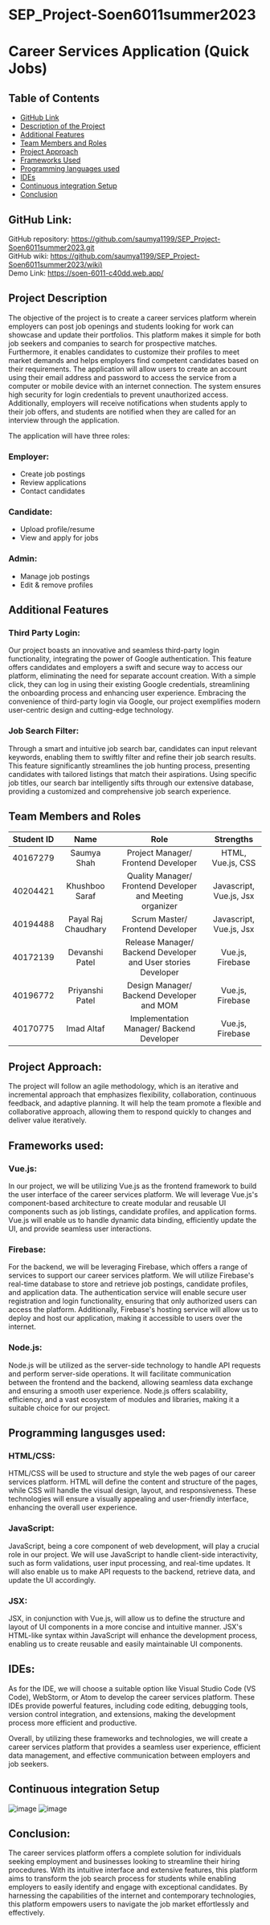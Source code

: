 # SEP_Project-Soen6011summer2023 
# Career Services Application (Quick Jobs) 

## Table of Contents
<!--ts-->
   * [GitHub Link](#github-link)
   * [Description of the Project](#project-description)
   * [Additional Features](#additional-features)
   * [Team Members and Roles](#team-members-and-roles)
   * [Project Approach](#project-approach)
   * [Frameworks Used](#frameworks-used)
   * [Programming languages used](#programming-langusges-used)
   * [IDEs](#ides)
   * [Continuous integration Setup](#continuous-integration-setup)
   * [Conclusion](#conclusion)
<!--te-->

## GitHub Link:
GitHub repository: [https://github.com/saumya1199/SEP_Project-Soen6011summer2023.git  ](https://github.com/saumya1199/SEP_Project-Soen6011summer2023)  
GitHub wiki: [https://github.com/saumya1199/SEP_Project-Soen6011summer2023/wiki) ](https://github.com/saumya1199/SEP_Project-Soen6011summer2023/wiki)  
Demo Link: [https://soen-6011-c40dd.web.app/ ](https://soen-6011-c40dd.web.app/)

## Project Description
The objective of the project is to create a career services platform wherein employers can post job openings and students looking for work can showcase and update their portfolios. This platform makes it simple for both job seekers and companies to search for prospective matches. Furthermore, it enables candidates to customize their profiles to meet market demands and helps employers find competent candidates based on their requirements. The application will allow users to create an account using their email address and password to access the service from a computer or mobile device with an internet connection. The system ensures high security for login credentials to prevent unauthorized access. Additionally, employers will receive notifications when students apply to their job offers, and students are notified when they are called for an interview through the application.

The application will have three roles:

### Employer:
- Create job postings
- Review applications
- Contact candidates

### Candidate:
- Upload profile/resume
- View and apply for jobs

### Admin:
- Manage job postings
- Edit & remove profiles

## Additional Features
### Third Party Login:  
Our project boasts an innovative and seamless third-party login functionality, integrating the power of Google authentication. This feature offers candidates and employers a swift and secure way to access our platform, eliminating the need for separate account creation. With a simple click, they can log in using their existing Google credentials, streamlining the onboarding process and enhancing user experience. Embracing the convenience of third-party login via Google, our project exemplifies modern user-centric design and cutting-edge technology. 

### Job Search Filter:  
Through a smart and intuitive job search bar, candidates can input relevant keywords, enabling them to swiftly filter and refine their job search results. This feature significantly streamlines the job hunting process, presenting candidates with tailored listings that match their aspirations. Using specific job titles, our search bar intelligently sifts through our extensive database, providing a customized and comprehensive job search experience.


## Team Members and Roles
|Student ID| Name | Role | Strengths |
|:---------:|:---------:|:---------:|:---------:|
|40167279|Saumya Shah| Project Manager/ Frontend Developer | HTML, Vue.js, CSS |
|40204421|Khushboo Saraf| Quality Manager/ Frontend Developer and Meeting organizer | Javascript, Vue.js, Jsx |
|40194488|Payal Raj Chaudhary | Scrum Master/ Frontend Developer | Javascript, Vue.js, Jsx |
|40172139|Devanshi Patel| Release Manager/ Backend Developer and User stories Developer| Vue.js, Firebase  |
|40196772|Priyanshi Patel| Design Manager/ Backend Developer and MOM | Vue.js, Firebase  |
|40170775|Imad Altaf| Implementation Manager/ Backend Developer | Vue.js, Firebase |

<!---
### Team Members and Roles:
1. Saumya Shah - Front end and documentation
2. Khusboo Saraf - Front end and Meeting organizer
3. Payal Raj Chaudhary - Front end and documentation
4. Devanshi Patel - Backend and user stories
5. Priyanshi Patel - Backend and MoM
6. Imad Altaf - Backend and MoM
--->
## Project Approach:
The project will follow an agile methodology, which is an iterative and incremental approach that emphasizes flexibility, collaboration, continuous feedback, and adaptive planning. It will help the team promote a flexible and collaborative approach, allowing them to respond quickly to changes and deliver value iteratively.

## Frameworks used:

### Vue.js:
In our project, we will be utilizing Vue.js as the frontend framework to build the user interface of the career services platform. We will leverage Vue.js's component-based architecture to create modular and reusable UI components such as job listings, candidate profiles, and application forms. Vue.js will enable us to handle dynamic data binding, efficiently update the UI, and provide seamless user interactions.

### Firebase:
For the backend, we will be leveraging Firebase, which offers a range of services to support our career services platform. We will utilize Firebase's real-time database to store and retrieve job postings, candidate profiles, and application data. The authentication service will enable secure user registration and login functionality, ensuring that only authorized users can access the platform. Additionally, Firebase's hosting service will allow us to deploy and host our application, making it accessible to users over the internet.

### Node.js:
Node.js will be utilized as the server-side technology to handle API requests and perform server-side operations. It will facilitate communication between the frontend and the backend, allowing seamless data exchange and ensuring a smooth user experience. Node.js offers scalability, efficiency, and a vast ecosystem of modules and libraries, making it a suitable choice for our project.

## Programming langusges used: 

### HTML/CSS:
HTML/CSS will be used to structure and style the web pages of our career services platform. HTML will define the content and structure of the pages, while CSS will handle the visual design, layout, and responsiveness. These technologies will ensure a visually appealing and user-friendly interface, enhancing the overall user experience.

### JavaScript:
JavaScript, being a core component of web development, will play a crucial role in our project. We will use JavaScript to handle client-side interactivity, such as form validations, user input processing, and real-time updates. It will also enable us to make API requests to the backend, retrieve data, and update the UI accordingly.

### JSX:
JSX, in conjunction with Vue.js, will allow us to define the structure and layout of UI components in a more concise and intuitive manner. JSX's HTML-like syntax within JavaScript will enhance the development process, enabling us to create reusable and easily maintainable UI components.

## IDEs:
As for the IDE, we will choose a suitable option like Visual Studio Code (VS Code), WebStorm, or Atom to develop the career services platform. These IDEs provide powerful features, including code editing, debugging tools, version control integration, and extensions, making the development process more efficient and productive.

Overall, by utilizing these frameworks and technologies, we will create a career services platform that provides a seamless user experience, efficient data management, and effective communication between employers and job seekers.  

## Continuous integration Setup
![image](https://github.com/saumya1199/SEP_Project-Soen6011summer2023/blob/main/code/job-portal-vue3/src/assets/CI%20setup%201.jpg)
![image](https://github.com/saumya1199/SEP_Project-Soen6011summer2023/blob/main/code/job-portal-vue3/src/assets/CI%20setup%202.jpg.png)

## Conclusion:
The career services platform offers a complete solution for individuals seeking employment and businesses looking to streamline their hiring procedures. With its intuitive interface and extensive features, this platform aims to transform the job search process for students while enabling employers to easily identify and engage with exceptional candidates. By harnessing the capabilities of the internet and contemporary technologies, this platform empowers users to navigate the job market effortlessly and effectively.
